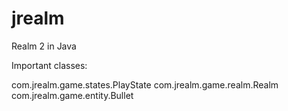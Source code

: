 # jrealm
 Realm 2 in Java


 Important classes:

com.jrealm.game.states.PlayState
com.jrealm.game.realm.Realm
com.jrealm.game.entity.Bullet
